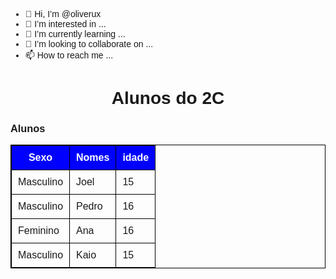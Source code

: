 - 👋 Hi, I’m @oliverux
- 👀 I’m interested in ...
- 🌱 I’m currently learning ...
- 💞️ I’m looking to collaborate on ...
- 📫 How to reach me ...

<!---
oliverux/oliverux is a ✨ special ✨ repository because its `README.md` (this file) appears on your GitHub profile.
You can click the Preview link to take a look at your changes.
--->

<!DOCTYPE html>
<html lang="en">
<head>
  <meta charset="UTF-8">
  <meta http-equiv="X-UA-Compatible" content="IE=edge">
  <meta name="viewport" content="width=device-width, initial-scale=1.0">
  <title>Lista de Alunos</title>

  <style>
    table, th, td {
      border: 1px solid black;
      border-collapse: collapse;
    }

    th, td{
      padding: 10px;
    }

    th {
      background-color: blue;
      color: white;
    }

   * {
       font-family: Arial, Helvetica, sans-serif;
    }

  </style>
</head>
<body>
  <h1 align="center">Alunos do 2C</h1>
  <h3>Alunos</h3>
<table>
  <tr>
      <th>Sexo</th>
    <th>Nomes</th>
       <th>idade</th>
  </tr>
  <tr>
       <td>Masculino</td>
    <td>Joel</td>
       <td>15</td>
  </tr>
  <tr>
   <td>Masculino</td>
    <td>Pedro</td>
    <td>16</td>
  </tr>
  <tr>
  <td>Feminino</td>
    <td>Ana</td>
    <td>16</td>
  </tr>
  <tr>
    <td>Masculino</td>
    <td>Kaio</td>
    <td>15</td>
  </tr>
</table>
</body>
</html>

